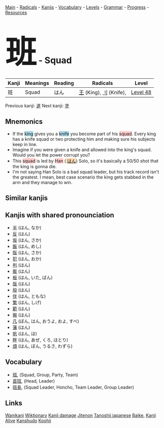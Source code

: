 <style> bigfont {font-size: 100px}</style>
[Main](../README.md) -
[Radicals](../radicals.md) -
[Kanjis](../kanjis.md) -
[Vocabulary](../vocabulary.md) -
[Levels](../levels.md) -
[Grammar](../grammar.md) - 
[Progress](../progress.md) -
[Resources](../resources.md)
# <bigfont> 班</bigfont> - Squad 

| Kanji | Meanings | Reading | Radicals | Level |
| --- | --- | --- | --- | --- |
| 班 | Squad | はん | [王](../radicals/王.md) (King), [刂](../radicals/刂.md) (Knife),  | [Level 48](../levels/wk_level48.md) |

Previous kanji: [遂](遂.md) Next kanji: [塗](塗.md) 

## Mnemonics
 * If the <span style="background-color:#ADD8E6"> king</span> gives you a <span style="background-color:#ADD8E6"> knife</span> you become part of his <span style="background-color:#ffcccb"> squad</span>. Every king has a knife squad or two protecting him and making sure his subjects keep in line.
* Imagine if you were given a knife and allowed into the king's squad. Would you let the power corrupt you?
* This <span style="background-color:#ffcccb"> squad</span> is led by <span style="background-color:#ffcccb"> Han</span> (<span style="background-color:#fed8b1"> [はん](https://jisho.org/search/はん)</span>) Solo, so it's basically a 50/50 shot that the king is gonna die.
* I'm not saying Han Solo is a bad squad leader, but his track record isn't the greatest. I mean, best case scenario the king gets stabbed in the arm and they manage to win.


## Similar kanjis
 


## Kanjis with shared pronounciation
 * [半](半.md) (はん, なか)
* [反](反.md) (はん)
* [坂](坂.md) (はん, さか)
* [飯](飯.md) (はん, めし)
* [阪](阪.md) (はん, さか)
* [犯](犯.md) (はん, おか)
* [判](判.md) (はん)
* [販](販.md) (はん)
* [板](板.md) (はん, いた, ばん)
* [版](版.md) (はん)
* [般](般.md) (はん)
* [伴](伴.md) (はん, ともな)
* [繁](繁.md) (はん, しげ)
* [範](範.md) (はん)
* [搬](搬.md) (はん)
* [凡](凡.md) (ぼん, はん, おうよ, およ, すべ)
* [藩](藩.md) (はん)
* [帆](帆.md) (はん, ほ)
* [畔](畔.md) (はん, あぜ, くろ, ほとり)
* [煩](煩.md) (はん, ぼん, うるさ, わずら)



## Vocabulary
 * [班](../vocabulary/班.md), (Squad, Group, Party, Team)
* [首班](../vocabulary/班.md), (Head, Leader)
* [班長](../vocabulary/班.md), (Squad Leader, Honcho, Team Leader, Group Leader)




## Links 


[Wanikani](https://www.wanikani.com/kanji/班)
[Wiktionary](https://en.wiktionary.org/wiki/班)
[Kanji damage](http://www.kanjidamage.com/kanji/search?utf8=✓&q=班)
[Jitenon](https://jitenon.com/kanji/班)
[Tanoshii japanese](https://www.tanoshiijapanese.com/dictionary/kanji.cfm?k=班)
[Baike](https://baike.baidu.com/item/班),
[Kanji Alive](https://app.kanjialive.com/班)
[Kanshudo](https://www.kanshudo.com/searchmn?q=班)
[Koohii](https://kanji.koohii.com/study/kanji/班)
